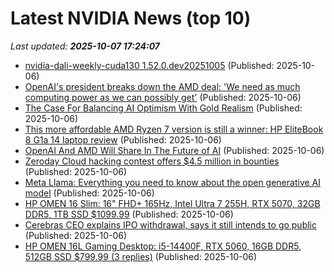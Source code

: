 # Latest NVIDIA News (top 10)
_Last updated: **2025-10-07 17:24:07**_

- [nvidia-dali-weekly-cuda130 1.52.0.dev20251005](https://pypi.org/project/nvidia-dali-weekly-cuda130/1.52.0.dev20251005/) (Published: 2025-10-06)
- [OpenAI's president breaks down the AMD deal: 'We need as much computing power as we can possibly get'](https://www.businessinsider.com/openai-amd-deal-greg-brockman-compute-power-needed-2025-10) (Published: 2025-10-06)
- [The Case For Balancing AI Optimism With Gold Realism](https://www.forbes.com/sites/greatspeculations/2025/10/06/the-case-for-balancing-ai-optimism-with-gold-realism/) (Published: 2025-10-06)
- [This more affordable AMD Ryzen 7 version is still a winner: HP EliteBook 8 G1a 14 laptop review](https://www.notebookcheck.net/This-more-affordable-AMD-Ryzen-7-version-is-still-a-winner-HP-EliteBook-8-G1a-14-laptop-review.1060764.0.html) (Published: 2025-10-06)
- [OpenAI And AMD Will Share In The Future of AI](https://pcper.com/2025/10/openai-and-amd-will-share-in-the-future-of-ai/) (Published: 2025-10-06)
- [Zeroday Cloud hacking contest offers $4.5 million in bounties](https://www.bleepingcomputer.com/news/security/zeroday-cloud-hacking-contest-offers-45-million-in-bounties/) (Published: 2025-10-06)
- [Meta Llama: Everything you need to know about the open generative AI model](https://techcrunch.com/2025/10/06/meta-llama-everything-you-need-to-know-about-the-open-generative-ai-model/) (Published: 2025-10-06)
- [HP OMEN 16 Slim: 16" FHD+ 165Hz, Intel Ultra 7 255H, RTX 5070, 32GB DDR5, 1TB SSD $1099.99](https://slickdeals.net/f/18667774-hp-omen-16-slim-16-fhd-165hz-intel-ultra-7-255h-rtx-5070-32gb-ddr5-1tb-ssd-1099-99) (Published: 2025-10-06)
- [Cerebras CEO explains IPO withdrawal, says it still intends to go public](https://www.cnbc.com/2025/10/06/cerebras-ceo-says-company-still-intends-to-go-public.html) (Published: 2025-10-06)
- [HP OMEN 16L Gaming Desktop: i5-14400F, RTX 5060, 16GB DDR5, 512GB SSD $799.99 (3 replies)](https://slickdeals.net/f/18667735-hp-omen-16l-gaming-desktop-i5-14400f-rtx-5060-16gb-ddr5-512gb-ssd-799-99) (Published: 2025-10-06)
